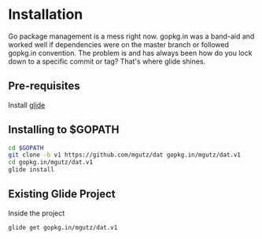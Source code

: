 # Installation

Go package management is a mess right now. gopkg.in was a band-aid and 
worked well if dependencies were on the master branch or followed gopkg.in
convention. The problem is and has always been how do you lock down to 
a specific commit or tag? That's where glide shines.

## Pre-requisites

Install [glide](https://github.com/Masterminds/glide)

## Installing to $GOPATH

```sh
cd $GOPATH
git clone -b v1 https://github.com/mgutz/dat gopkg.in/mgutz/dat.v1
cd gopkg.in/mgutz/dat.v1
glide install
```

## Existing Glide Project

Inside the project

```sh
glide get gopkg.in/mgutz/dat.v1
```
